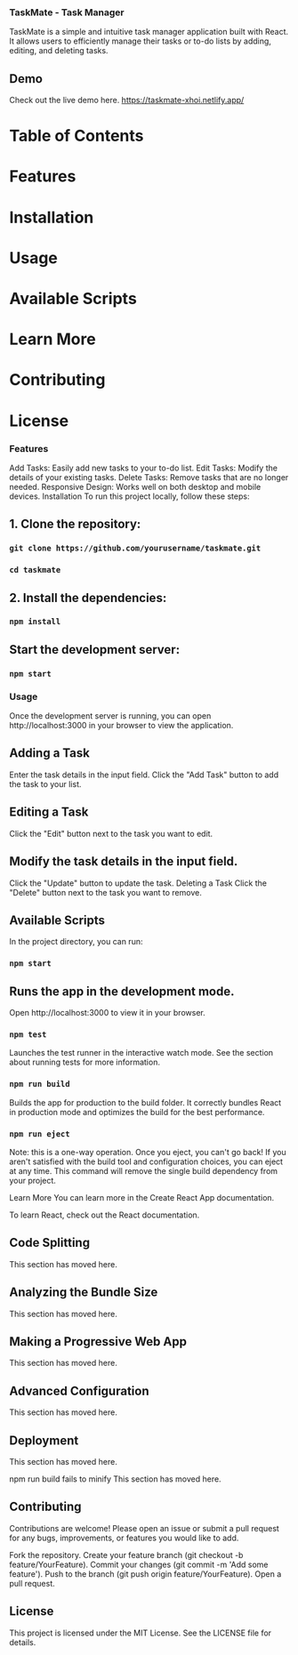 ### TaskMate - Task Manager
TaskMate is a simple and intuitive task manager application built with React. It allows users to efficiently manage their tasks or to-do lists by adding, editing, and deleting tasks.

## Demo
Check out the live demo here.
https://taskmate-xhoi.netlify.app/

# Table of Contents
# Features
# Installation
# Usage
# Available Scripts
# Learn More
# Contributing
# License

### Features

Add Tasks: Easily add new tasks to your to-do list.
Edit Tasks: Modify the details of your existing tasks.
Delete Tasks: Remove tasks that are no longer needed.
Responsive Design: Works well on both desktop and mobile devices.
Installation
To run this project locally, follow these steps:

## 1. Clone the repository:

 ### `git clone https://github.com/yourusername/taskmate.git` 
 ### `cd taskmate`
## 2. Install the dependencies:
### `npm install`
## Start the development server:
### `npm start`
### Usage
Once the development server is running, you can open http://localhost:3000 in your browser to view the application.

## Adding a Task
Enter the task details in the input field.
Click the "Add Task" button to add the task to your list.
## Editing a Task
Click the "Edit" button next to the task you want to edit.
## Modify the task details in the input field.
Click the "Update" button to update the task.
Deleting a Task
Click the "Delete" button next to the task you want to remove.

## Available Scripts
In the project directory, you can run:

### `npm start`

## Runs the app in the development mode.
Open http://localhost:3000 to view it in your browser.

### `npm test`
Launches the test runner in the interactive watch mode.
See the section about running tests for more information.

### `npm run build`
Builds the app for production to the build folder.
It correctly bundles React in production mode and optimizes the build for the best performance.

### `npm run eject`
Note: this is a one-way operation. Once you eject, you can't go back!
If you aren't satisfied with the build tool and configuration choices, you can eject at any time. This command will remove the single build dependency from your project.

Learn More
You can learn more in the Create React App documentation.

To learn React, check out the React documentation.

## Code Splitting
This section has moved here.

## Analyzing the Bundle Size
This section has moved here.

## Making a Progressive Web App
This section has moved here.

## Advanced Configuration
This section has moved here.

## Deployment
This section has moved here.

npm run build fails to minify
This section has moved here.

## Contributing
Contributions are welcome! Please open an issue or submit a pull request for any bugs, improvements, or features you would like to add.

Fork the repository.
Create your feature branch (git checkout -b feature/YourFeature).
Commit your changes (git commit -m 'Add some feature').
Push to the branch (git push origin feature/YourFeature).
Open a pull request.
## License
This project is licensed under the MIT License. See the LICENSE file for details.
